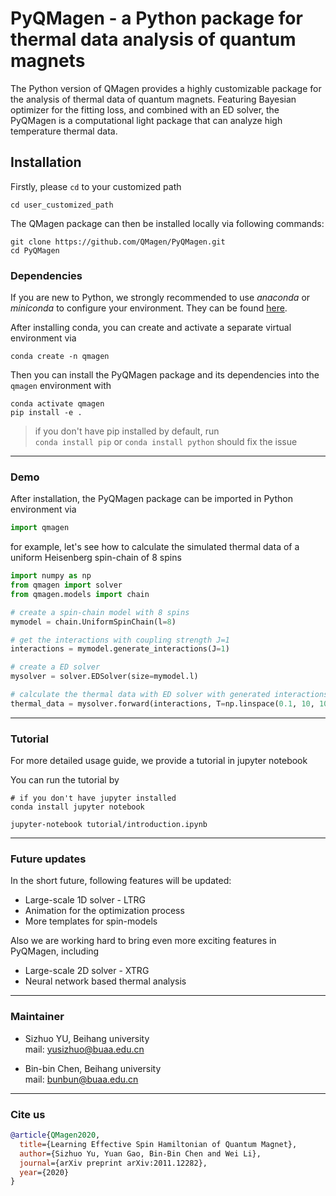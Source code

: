 # PyQMagen - a Python package for thermal data analysis of quantum magnets

The Python version of QMagen provides a highly 
customizable package for the analysis of thermal data 
of quantum magnets. 
Featuring Bayesian optimizer for the fitting loss, 
and combined with an ED solver,
the PyQMagen is a computational light package 
that can analyze high temperature thermal data.

## Installation

Firstly, please `cd` to your customized path
```shell script
cd user_customized_path
```

The QMagen package can then be installed 
locally via following commands:

```shell script
git clone https://github.com/QMagen/PyQMagen.git
cd PyQMagen
```
### Dependencies

If you are new to Python, we strongly recommended to use 
*anaconda* or *miniconda* to configure your environment.
They can be found
[here](https://www.anaconda.com/).

After installing conda, you can create and activate a separate 
virtual environment via 

```shell script
conda create -n qmagen
```

Then you can install the PyQMagen package and its dependencies
into the ```qmagen``` environment with 
```shell script
conda activate qmagen
pip install -e .
```

> if you don't have pip installed by default, run  
>```conda install pip``` or 
>```conda install python``` 
> should fix the issue
---
### Demo
After installation, the PyQMagen package can be imported in 
Python environment via

```python
import qmagen
```

for example, let's see how to calculate the simulated
thermal data of a uniform Heisenberg spin-chain of 8
spins

```python
import numpy as np
from qmagen import solver
from qmagen.models import chain

# create a spin-chain model with 8 spins
mymodel = chain.UniformSpinChain(l=8)

# get the interactions with coupling strength J=1
interactions = mymodel.generate_interactions(J=1)

# create a ED solver
mysolver = solver.EDSolver(size=mymodel.l) 

# calculate the thermal data with ED solver with generated interactions
thermal_data = mysolver.forward(interactions, T=np.linspace(0.1, 10, 100))
```


---
### Tutorial
For more detailed usage guide,
we provide a tutorial in jupyter notebook

You can run the tutorial by
```shell script
# if you don't have jupyter installed
conda install jupyter notebook

jupyter-notebook tutorial/introduction.ipynb
```

---

### Future updates

In the short future, following features will be updated:

- Large-scale 1D solver - LTRG
- Animation for the optimization process
- More templates for spin-models

Also we are working hard to bring even more 
exciting features in PyQMagen, including

- Large-scale 2D solver - XTRG
- Neural network based thermal analysis

---
### Maintainer 

- Sizhuo YU, Beihang university\
mail: [yusizhuo@buaa.edu.cn](yusizhuo@buaa.edu.cn)

- Bin-bin Chen, Beihang university\
mail: [bunbun@buaa.edu.cn](bunbun@buaa.edu.cn)


---
### Cite us

```bib
@article{QMagen2020,
  title={Learning Effective Spin Hamiltonian of Quantum Magnet},
  author={Sizhuo Yu, Yuan Gao, Bin-Bin Chen and Wei Li},
  journal={arXiv preprint arXiv:2011.12282},
  year={2020}
}
```